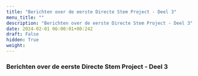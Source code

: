 ```yaml
---
title: "Berichten over de eerste Directe Stem Project - Deel 3"
menu_title: ""
description: "Berichten over de eerste Directe Stem Project - Deel 3"
date: 2024-02-01 06:00:01+00:242
draft: False
hidden: True
weight:
---
```

### Berichten over de eerste Directe Stem Project - Deel 3


